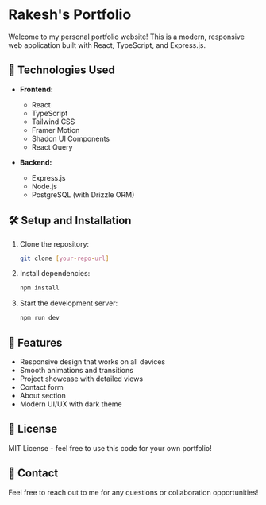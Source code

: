 # Rakesh's Portfolio

Welcome to my personal portfolio website! This is a modern, responsive web application built with React, TypeScript, and Express.js.

## 🚀 Technologies Used

- **Frontend:**
  - React
  - TypeScript
  - Tailwind CSS
  - Framer Motion
  - Shadcn UI Components
  - React Query

- **Backend:**
  - Express.js
  - Node.js
  - PostgreSQL (with Drizzle ORM)

## 🛠️ Setup and Installation

1. Clone the repository:
   ```bash
   git clone [your-repo-url]
   ```

2. Install dependencies:
   ```bash
   npm install
   ```

3. Start the development server:
   ```bash
   npm run dev
   ```

## 🌟 Features

- Responsive design that works on all devices
- Smooth animations and transitions
- Project showcase with detailed views
- Contact form
- About section
- Modern UI/UX with dark theme

## 📝 License

MIT License - feel free to use this code for your own portfolio!

## 🤝 Contact

Feel free to reach out to me for any questions or collaboration opportunities! 